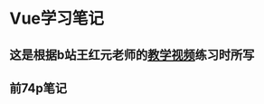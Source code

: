 # Vue学习笔记
## 这是根据b站王红元老师的[教学视频](https://www.bilibili.com/video/av89760569?from=search&seid=14531169605551041523)练习时所写
## 前74p笔记
